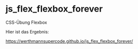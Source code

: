 # js_flex_flexbox_forever

CSS-Übung Flexbox

Hier ist das Ergebnis:

https://werthmannsupercode.github.io/js_flex_flexbox_forever/
